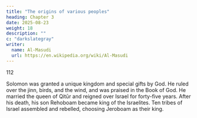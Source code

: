 ```yaml
---
title: "The origins of various peoples"
heading: Chapter 3
date: 2025-08-23
weight: 18
description: ""
c: "darkslategray"
writer:
  name: Al-Masudi 
  url: https://en.wikipedia.org/wiki/Al-Masudi
---
```




112

Solomon was granted a unique kingdom and special gifts by God. He ruled over the jinn, birds, and the wind, and was praised in the Book of God. He married the queen of Qitūr and reigned over Israel for forty-five years. After his death, his son Rehoboam became king of the Israelites. Ten tribes of Israel assembled and rebelled, choosing Jeroboam as their king.


